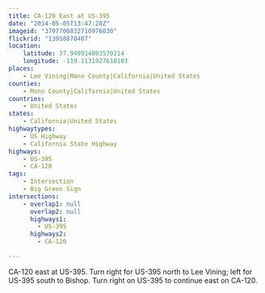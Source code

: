 ```yaml
---
title: CA-120 East at US-395
date: "2014-05-05T13:47:28Z"
imageid: "3797706832710976030"
flickrid: "13958870487"
location:
    latitude: 37.949914083570214
    longitude: -119.1131927618103
places:
    - Lee Vining|Mono County|California|United States
counties:
    - Mono County|California|United States
countries:
    - United States
states:
    - California|United States
highwaytypes:
    - US Highway
    - California State Highway
highways:
    - US-395
    - CA-120
tags:
    - Intersection
    - Big Green Sign
intersections:
    - overlap1: null
      overlap2: null
      highways1:
        - US-395
      highways2:
        - CA-120

---
```

CA-120 east at US-395.  Turn right for US-395 north to Lee Vining; left for US-395 south to Bishop.  Turn right on US-395 to continue east on CA-120.